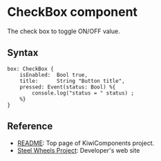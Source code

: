# CheckBox component
The check box to toggle ON/OFF value.

## Syntax
````
box: CheckBox {
    isEnabled:  Bool true,
    title:      String "Button title",
    pressed: Event(status: Bool) %{
        console.log("status = " status) ;
    %}
}
````

## Reference
* [README](https://github.com/steelwheels/KiwiCompnents): Top page of KiwiComponents project.
* [Steel Wheels Project](https://steelwheels.github.io): Developer's web site


